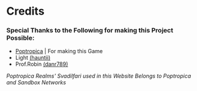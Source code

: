 # Credits

### Special Thanks to the Following for making this Project Possible:
- [Poptropica](https://poptropica.com) | For making this Game
- Light [(hauntii)](https://github.com/hauntii) 
- Prof.Robin [(danr789)](https://github.com/danr789)


_Poptropica Realms' Svadilfari used in this Website Belongs to Poptropica and Sandbox Networks_
